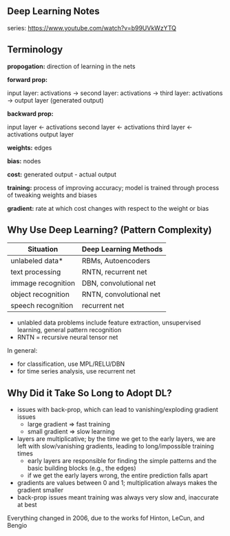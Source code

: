 ## Deep Learning Notes

series: https://www.youtube.com/watch?v=b99UVkWzYTQ

## Terminology

**propogation:** direction of learning in the nets

**forward prop:**

  input layer: activations -> second layer: activations -> third layer: activations -> output layer (generated output) 

**backward prop:** 

  input layer <- activations second layer <- activations third layer <- activations output layer

**weights:** edges

**bias:** nodes

**cost:** generated output - actual output

**training:** process of improving accuracy; model is trained through process of tweaking weights and biases

**gradient:** rate at which cost changes with respect to the weight or bias



## Why Use Deep Learning? (Pattern Complexity)

| Situation | Deep Learning Methods |
|-----------|-----------------------|
| unlabeled data* | RBMs, Autoencoders |
| text processing | RNTN, recurrent net |
| immage recognition | DBN, convolutional net |
| object recognition | RNTN, convolutional net |
| speech recognition | recurrent net |

* unlabled data problems include feature extraction, unsupervised learning, general pattern recognition
* RNTN = recursive neural tensor net

In general:
* for classification, use MPL/RELU/DBN
* for time series analysis, use recurrent net

## Why Did it Take So Long to Adopt DL?

* issues with back-prop, which can lead to vanishing/exploding gradient issues
  - large gradient => fast training
  - small gradient => slow learning
* layers are multiplicative; by the time we get to the early layers, we are left with slow/vanishing gradients, leading to long/impossible training times
  - early layers are responsible for finding the simple patterns and the basic building blocks (e.g., the edges)
  - if we get the early layers wrong, the entire prediction falls apart
* gradients are values between 0 and 1; multiplication always makes the gradient smaller
* back-prop issues meant training was always very slow and, inaccurate at best

Everything changed in 2006, due to the works fof Hinton, LeCun, and Bengio



